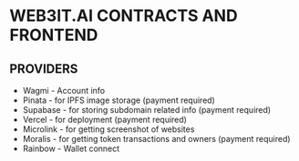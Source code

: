 # WEB3IT.AI CONTRACTS AND FRONTEND

## PROVIDERS 

- Wagmi - Account info 
- Pinata - for IPFS image storage (payment required)  
- Supabase - for storing subdomain related info (payment required) 
- Vercel - for deployment (payment required)
- Microlink - for getting screenshot of websites 
- Moralis - for getting token transactions and owners (payment required)
- Rainbow - Wallet connect 

